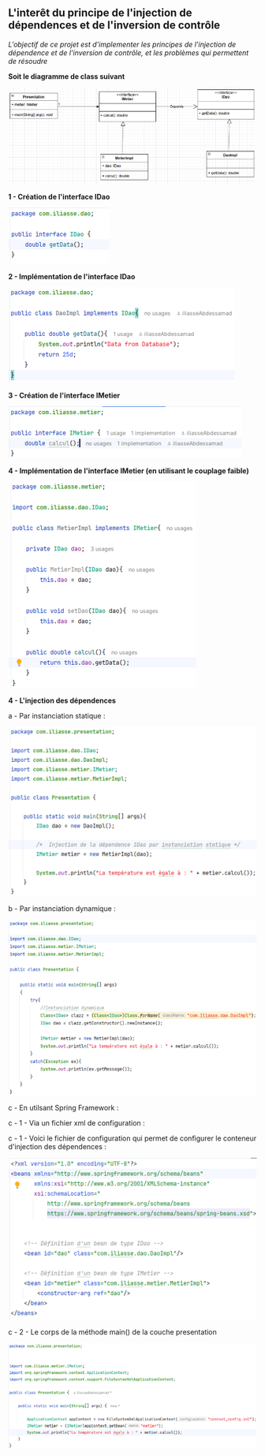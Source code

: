 <h2>L'interêt du principe de l'injection de dépendences et de l'inversion de contrôle</h2>
<i>
	L'objectif de ce projet est d'implementer les principes de l'injection de dépendence et de l'inversion de contrôle, et les problèmes
	qui permettent de résoudre
</i>
<br />
<p><b>Soit le diagramme de class suivant</b></p>
<img src="./imgs/1.png" alt="diagramme de class">

<br />
<p><b>1 - Création de l'interface IDao</b></p>
<img src="./imgs/2.png" alt="L'interface IDao">

<br />
<p><b>2 - Implémentation de l'interface IDao</b></p>
<img src="./imgs/3.png" alt="Une implémentation de l'interface IDao">


<br />
<p><b>3 - Création de l'interface IMetier</b></p>
<img src="./imgs/4.png" alt="L'interface IMetier">


<br />
<p><b>4 - Implémentation de l'interface IMetier (en utilisant le couplage faible)</b></p>
<img src="./imgs/5.png" alt="Une implémentation de l'interface IMetier">

<br />
<p><b>4 - L'injection des dépendences</b></p>
<p>a - Par instanciation statique : </p>
<img src="./imgs/6.png" alt="Injection des dépendences par instanciation statique">

<br />
<p>b - Par instanciation dynamique : </p>
<img src="./imgs/7.png" alt="Injection des dépendences par instanciation dynamique">

<br />
<p>c - En utilsant Spring Framework : </p>
<p>c - 1 - Via un fichier xml de configuration : </p>
<p>c - 1 - Voici le fichier de configuration qui permet de configurer le conteneur d'injection des dépendences : </p>
<img src="./imgs/8.png" alt="fichier de configuration du conteneur d'injection des dépendences">
<p>c - 2 - Le corps de la méthode main() de la couche presentation </p>
<img src="./imgs/9.png" alt="Le corps de la méthode main">
